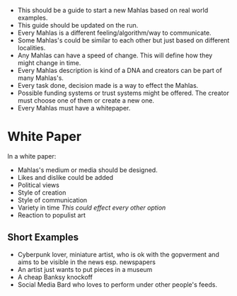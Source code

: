 * This should be a guide to start a new Mahlas based on real world examples.
* This guide should be updated on the run.
* Every Mahlas is a different feeling/algorithm/way to communicate.
* Some Mahlas's could be similar to each other but just based on different localities.
* Any Mahlas can have a speed of change. This will define how they might change in time.
* Every Mahlas description is kind of a DNA and creators can be part of many Mahlas's.
* Every task done, decision made is a way to effect the Mahlas.
* Possible funding systems or trust systems might be offered. The creator must choose one of them or create a new one.
* Every Mahlas must have a whitepaper.

# White Paper

In a white paper:
* Mahlas's medium or media should be designed.
* Likes and dislike could be added
* Political views
* Style of creation
* Style of communication
* Variety in time *This could effect every other option*
* Reaction to populist art

## Short Examples

* Cyberpunk lover, miniature artist, who is ok with the gopverment and aims to be visible in the news esp. newspapers
* An artist just wants to put pieces in a museum
* A cheap Banksy knockoff
* Social Media Bard who loves to perform under other people's feeds.


